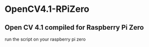 # OpenCV4.1-RPiZero
## Open CV 4.1 compiled for Raspberry Pi Zero 
run the  script on your raspberry pi zero
